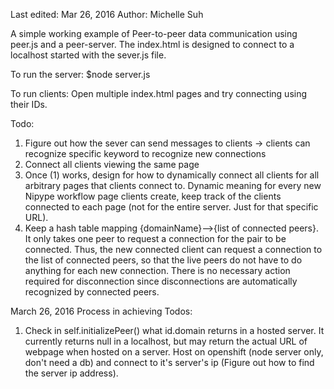 Last edited: Mar 26, 2016
Author: Michelle Suh

A simple working example of Peer-to-peer data communication using peer.js and a peer-server. The index.html is designed to connect to a localhost started with the sever.js file.

To run the server:
$node server.js

To run clients:
Open multiple index.html pages and try connecting using their IDs.



Todo:
1) Figure out how the sever can send messages to clients → clients can recognize specific keyword to recognize new connections
2) Connect all clients viewing the same page
3) Once (1) works, design for how to dynamically connect all clients for all arbitrary pages that clients connect to. Dynamic meaning for every new Nipype workflow page clients create, keep track of the clients connected to each page (not for the entire server. Just for that specific URL).
4) Keep a hash table mapping {domainName}-->{list of connected peers}. It only takes one peer to request a connection for the pair to be connected. Thus, the new connected client can request a connection to the list of connected peers, so that the live peers do not have to do anything for each new connection. There is no necessary action required for disconnection since disconnections are automatically recognized by connected peers.

March 26, 2016
Process in achieving Todos:
1) Check in self.initializePeer() what id.domain returns in a hosted server. It currently returns null in a localhost, but may return the actual URL of webpage when hosted on a server. Host on openshift (node server only, don't need a db) and connect to it's server's ip (Figure out how to find the server ip address).
